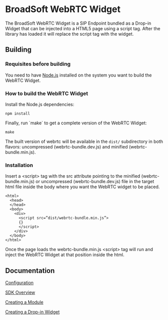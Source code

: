 # BroadSoft WebRTC Widget

The BroadSoft WebRTC Widget is a SIP Endpoint bundled as a Drop-in Widget that can be injected into a HTML5 page using a script tag. After the library has loaded it will replace the script tag with the widget.

## Building

### Requisites before building

You need to have [Node.js](http://nodejs.org) installed on the system you want to build the WebRTC Widget. 

### How to build the WebRTC Widget

Install the Node.js dependencies:

```
npm install
```

Finally, run \`make\` to get a complete version of the WebRTC Widget:

```
make
```

The built version of webrtc will be available in the `dist/` subdirectory in both flavors: uncompressed (webrtc-bundle.dev.js) and minified (webrtc-bundle.min.js).

### Installation

Insert a <script\> tag with the src attribute pointing to the minified (webrtc-bundle.min.js) or uncompressed (webrtc-bundle.dev.js) file in the target html file inside the body where you want the WebRTC widget to be placed.

```
<html>
  <head>
  </head>
  <body>
    <div>
      <script src=”dist/webrtc-bundle.min.js”>
      {}
      </script>
    </div>
  </body>
</html>
```

Once the page loads the webrtc-bundle.min.js <script\> tag will run and inject the WebRTC Widget at that position inside the html.

## Documentation

[Configuration](documentation/Configuration.md)

[SDK Overview](documentation/SDKOverview.md)

[Creating a Module](documentation/CreatingModule.md)

[Creating a Drop-in Widget](documentation/CreatingDropInWidget.md)
